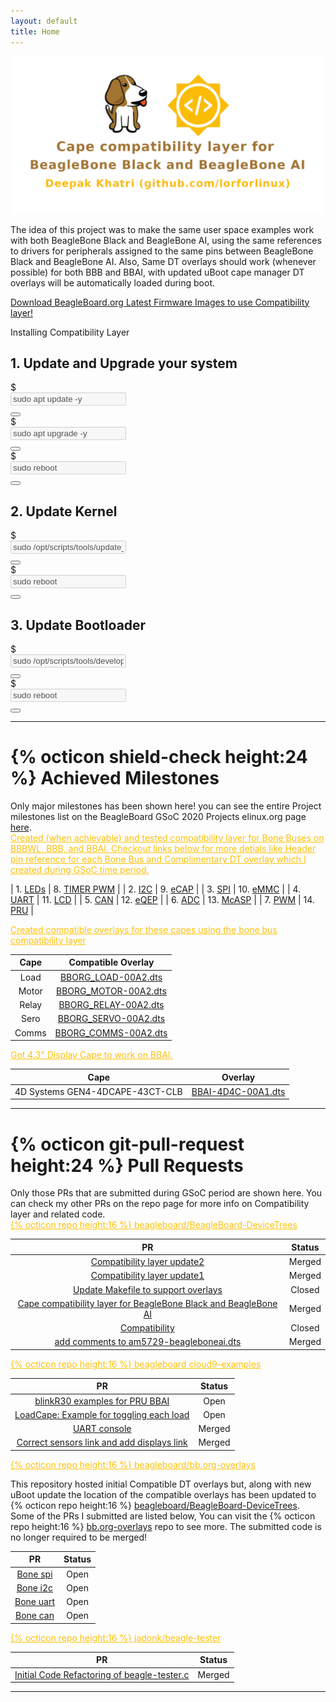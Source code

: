 ```yaml
---
layout: default
title: Home
---
```


<div class="text-center">
    <a href="https://elinux.org/BeagleBoard/GSoC/2020_Projects/Cape_Compatibility" target="_blank">
        <img src="public/projectBanner.png" class="border border-danger rounded img-fluid" alt="banner">
    </a>
</div>

<p class="text-center message border border-warning bg-dark text-warning">
    The idea of this project was to make the same user space examples work with both 
    BeagleBone Black and BeagleBone AI, using the same references to drivers for 
    peripherals assigned to the same pins between BeagleBone Black and BeagleBone AI.
    Also, Same DT overlays should work (whenever possible) for both BBB and BBAI, with 
    updated uBoot cape manager DT overlays will be automatically loaded during boot.
</p>

<a href="https://beagleboard.org/latest-images" 
    class="btn btn-warning btn-block text-dark" 
    role="button" aria-pressed="true" target="_blank">
    Download BeagleBoard.org Latest Firmware Images to use Compatibility layer! 
</a>


<div class="card">
  <div class="card-header bg-dark text-light text-center">
    Installing Compatibility Layer
  </div>
  <div class="card-body">
    <!-- Section A -->
    <h2 class="card-title">1. Update and Upgrade your system</h2>
    <!-- Step 1 -->
    <div class="input-group mb-3">
        <div class="input-group-prepend">
            <span class="input-group-text" id="inputGroup-sizing-sm">&#36;</span>
        </div>
        <input type="text" class="bg-light form-control" value="sudo apt update -y" id="A1" disabled>
        <div class="input-group-append">
            <button class="btn btn-outline-secondary copy" type="button" onclick="copy2Clipboard('A1')"><span class="fa fa-copy"></span></button>
        </div>
    </div>
    <!-- Step 2 -->
    <div class="input-group mb-3">
        <div class="input-group-prepend">
            <span class="input-group-text" id="inputGroup-sizing-sm">&#36;</span>
        </div>
        <input type="text" class="bg-light form-control" value="sudo apt upgrade -y" id="A2" disabled>
        <div class="input-group-append">
            <button class="btn btn-outline-secondary copy" type="button" onclick="copy2Clipboard('A2')"><span class="fa fa-copy"></span></button>
        </div>
    </div>
    <!-- Step 3 -->
    <div class="input-group mb-3">
        <div class="input-group-prepend">
            <span class="input-group-text" id="inputGroup-sizing-sm">&#36;</span>
        </div>
        <input type="text" class="bg-light form-control" value="sudo reboot" id="A3" disabled>
        <div class="input-group-append">
            <button class="btn btn-outline-secondary copy" type="button" onclick="copy2Clipboard('A3')"><span class="fa fa-copy"></span></button>
        </div>
    </div>
    <!-- Section B -->
    <h2 class="card-title">2. Update Kernel</h2>
    <!-- Step 1 -->
    <div class="input-group mb-3">
        <div class="input-group-prepend">
            <span class="input-group-text" id="inputGroup-sizing-sm">&#36;</span>
        </div>
        <input type="text" class="bg-light form-control" value="sudo /opt/scripts/tools/update_kernel.sh --lts-4_19" id="B1" disabled>
        <div class="input-group-append">
            <button class="btn btn-outline-secondary copy" type="button" onclick="copy2Clipboard('B1')"><span class="fa fa-copy"></span></button>
        </div>
    </div>
    <!-- Step 2 -->
    <div class="input-group mb-3">
        <div class="input-group-prepend">
            <span class="input-group-text" id="inputGroup-sizing-sm">&#36;</span>
        </div>
        <input type="text" class="bg-light form-control" value="sudo reboot" id="B2" disabled>
        <div class="input-group-append">
            <button class="btn btn-outline-secondary copy" type="button" onclick="copy2Clipboard('B2')"><span class="fa fa-copy"></span></button>
        </div>
    </div>
    <!-- Section C -->
    <h2 class="card-title">3. Update Bootloader</h2>
    <!-- Step 1 -->
    <div class="input-group mb-3">
        <div class="input-group-prepend">
            <span class="input-group-text" id="inputGroup-sizing-sm">&#36;</span>
        </div>
        <input type="text" class="bg-light form-control" value="sudo /opt/scripts/tools/developers/update_bootloader.sh" id="C1" disabled>
        <div class="input-group-append">
            <button class="btn btn-outline-secondary copy" type="button" onclick="copy2Clipboard('C1')"><span class="fa fa-copy"></span></button>
        </div>
    </div>
    <!-- Step 2 -->
    <div class="input-group mb-3">
        <div class="input-group-prepend">
            <span class="input-group-text" id="inputGroup-sizing-sm">&#36;</span>
        </div>
        <input type="text" class="bg-light form-control" value="sudo reboot" id="C2" disabled>
        <div class="input-group-append">
            <button class="btn btn-outline-secondary copy" type="button" onclick="copy2Clipboard('C2')"><span class="fa fa-copy"></span></button>
        </div>
    </div>
  </div>
</div>

---

# {% octicon shield-check height:24 %} Achieved Milestones

<div class="message">
    Only major milestones has been shown here! you can see the entire Project milestones list 
    on the BeagleBoard GSoC 2020 Projects elinux.org page <a href="https://elinux.org/BeagleBoard/GSoC/2020_Projects#Milestones">here</a>.
</div>

<div class="text-center text-dark border border-warning bg-dark">
    <a href="https://elinux.org/Beagleboard:BeagleBone_cape_interface_spec" style="color:#ffc107; fill:#ffc107">
        Created (when achievable) and tested compatibility layer for Bone Buses on BBBWL, BBB, and BBAI. Checkout links below for more detials like Header pin reference for each Bone Bus and Complimentary DT overlay which I created during GSoC time period.
    </a>
</div>

| 1. [LEDs](https://elinux.org/Beagleboard:BeagleBone_cape_interface_spec#LEDs) | 8. [TIMER PWM](https://elinux.org/Beagleboard:BeagleBone_cape_interface_spec#TIMER_PWM) |
| 2. [I2C](https://elinux.org/Beagleboard:BeagleBone_cape_interface_spec#I2C) | 9. [eCAP](https://elinux.org/Beagleboard:BeagleBone_cape_interface_spec#eCAP) |
| 3. [SPI](https://elinux.org/Beagleboard:BeagleBone_cape_interface_spec#SPI) | 10. [eMMC](https://elinux.org/Beagleboard:BeagleBone_cape_interface_spec#eMMC) |
| 4. [UART](https://elinux.org/Beagleboard:BeagleBone_cape_interface_spec#UART) | 11. [LCD](https://elinux.org/Beagleboard:BeagleBone_cape_interface_spec#LCD) |
| 5. [CAN](https://elinux.org/Beagleboard:BeagleBone_cape_interface_spec#CAN) | 12. [eQEP](https://elinux.org/Beagleboard:BeagleBone_cape_interface_spec#eQEP) |
| 6. [ADC](https://elinux.org/Beagleboard:BeagleBone_cape_interface_spec#ADC) | 13. [McASP](https://elinux.org/Beagleboard:BeagleBone_cape_interface_spec#McASP) |
| 7. [PWM](https://elinux.org/Beagleboard:BeagleBone_cape_interface_spec#PWM) | 14. [PRU](https://elinux.org/Beagleboard:BeagleBone_cape_interface_spec#PRU) |

<div class="text-center text-dark border border-warning bg-dark">
    <a href="https://github.com/lorforlinux/BeagleBoard-DeviceTrees/blob/compatibility_Update3/src/arm/overlays/" style="color:#ffc107; fill:#ffc107">
        Created compatible overlays for these capes using the bone bus compatibility layer
    </a>
</div>

| Cape | Compatible Overlay |
| :-----: | :-----: |
| Load | [BBORG_LOAD-00A2.dts](https://github.com/beagleboard/BeagleBoard-DeviceTrees/blob/v4.19.x-ti-overlays/src/arm/overlays/BBORG_LOAD-00A2.dts) |
| Motor | [BBORG_MOTOR-00A2.dts](https://github.com/beagleboard/BeagleBoard-DeviceTrees/blob/v4.19.x-ti-overlays/src/arm/overlays/BBORG_MOTOR-00A2.dts) |
| Relay | [BBORG_RELAY-00A2.dts](https://github.com/beagleboard/BeagleBoard-DeviceTrees/blob/v4.19.x-ti-overlays/src/arm/overlays/BBORG_RELAY-00A2.dts) |
| Sero | [BBORG_SERVO-00A2.dts](https://github.com/beagleboard/BeagleBoard-DeviceTrees/blob/v4.19.x-ti-overlays/src/arm/overlays/BBORG_SERVO-00A2.dts) |
| Comms | [BBORG_COMMS-00A2.dts](https://github.com/beagleboard/BeagleBoard-DeviceTrees/blob/v4.19.x-ti-overlays/src/arm/overlays/BBORG_COMMS-00A2.dts) |

<div class="text-center text-dark border border-warning bg-dark">
    <a href="https://github.com/lorforlinux/BeagleBoard-DeviceTrees/blob/compatibility_Update3/src/arm/overlays/" style="color:#ffc107; fill:#ffc107">
        Got 4.3" Display Cape to work on BBAI.
    </a>
</div>

| Cape | Overlay |
| :-----: | :-----: |
| 4D Systems GEN4-4DCAPE-43CT-CLB | [BBAI-4D4C-00A1.dts](https://github.com/lorforlinux/BeagleBoard-DeviceTrees/blob/compatibility_Update3/src/arm/overlays/BBAI-4D4C-00A1.dts) |

<!-- - Refactored code in [Beagle Tester](https://github.com/jadonk/beagle-tester) repository.
- Created new userspace examples in [cloud9-examples](https://github.com/beagleboard/cloud9-examples) repo.
- Finalized [cape interface spec](https://elinux.org/Beagleboard:BeagleBone_cape_interface_spec) page. -->

---

# {% octicon git-pull-request height:24 %} Pull Requests

<div class="message">
Only those PRs that are submitted during GSoC period are shown here. You can check my other PRs on the repo page for more info on Compatibility layer and related code.
</div>

<!-- BeagleBoard-DeviceTrees -->
<div class="text-center text-dark border border-warning bg-dark">
    <a href="https://github.com/beagleboard/BeagleBoard-DeviceTrees" style="color:#ffc107; fill:#ffc107">
        {% octicon repo height:16 %} beagleboard/BeagleBoard-DeviceTrees
    </a>
</div>

| PR     | Status |
| :---------: | :--: |
|[Compatibility layer update2](https://github.com/beagleboard/BeagleBoard-DeviceTrees/pull/21)| Merged |
|[Compatibility layer update1](https://github.com/beagleboard/BeagleBoard-DeviceTrees/pull/20)| Merged |
|[Update Makefile to support overlays](https://github.com/beagleboard/BeagleBoard-DeviceTrees/pull/19)| Closed |
|[Cape compatibility layer for BeagleBone Black and BeagleBone AI](https://github.com/beagleboard/BeagleBoard-DeviceTrees/pull/18)| Merged |
|[Compatibility](https://github.com/beagleboard/BeagleBoard-DeviceTrees/pull/17)| Closed|
|[add comments to am5729-beagleboneai.dts](https://github.com/beagleboard/BeagleBoard-DeviceTrees/pull/15)| Merged |

<!-- cloud9-examples -->
<div class="text-center text-dark border bg-dark">
    <a href="https://github.com/beagleboard/cloud9-examples" style="color:#ffc107; fill:#ffc107">
        {% octicon repo height:16 %}  beagleboard cloud9-examples
    </a>
</div>

| PR     | Status |
| :---------: | :--: |
|[blinkR30 examples for PRU BBAI](https://github.com/beagleboard/cloud9-examples/pull/45)| Open |
|[LoadCape: Example for toggling each load](https://github.com/beagleboard/cloud9-examples/pull/43)| Open |
|[UART console](https://github.com/beagleboard/cloud9-examples/pull/46)| Merged |
|[Correct sensors link and add displays link](https://github.com/beagleboard/cloud9-examples/pull/37)| Merged |

<!-- bb.org-overlays -->
<div class="text-center text-dark border border-warning bg-dark">
    <a href="https://github.com/beagleboard/bb.org-overlays" style="color:#ffc107; fill:#ffc107">
        {% octicon repo height:16 %} beagleboard/bb.org-overlays
    </a>
</div>


This repository hosted initial Compatible DT overlays but, along with new uBoot update the location of the compatible overlays has been updated to {% octicon repo height:16 %} [beagleboard/BeagleBoard-DeviceTrees](https://github.com/beagleboard/BeagleBoard-DeviceTrees). Some of the PRs I submitted are listed below, You can visit the {% octicon repo height:16 %} [bb.org-overlays](https://github.com/beagleboard/bb.org-overlays) repo to see more. The submitted code is no longer required to be merged!


| PR     | Status |
| :---------: | :--: |
|[Bone spi](https://github.com/beagleboard/bb.org-overlays/pull/183)| Open |
|[Bone i2c](https://github.com/beagleboard/bb.org-overlays/pull/182)| Open |
|[Bone uart](https://github.com/beagleboard/bb.org-overlays/pull/180)| Open |
|[Bone can](https://github.com/beagleboard/bb.org-overlays/pull/189)| Open |

<!-- BeagleBoard-DeviceTrees -->
<div class="text-center text-dark border border-warning bg-dark">
    <a href="https://github.com/jadonk/beagle-tester" style="color:#ffc107; fill:#ffc107">
        {% octicon repo height:16 %}  jadonk/beagle-tester 
    </a>
</div>

| PR     | Status |
| :---------: | :--: |
|[Initial Code Refactoring of beagle-tester.c](https://github.com/jadonk/beagle-tester/pull/23)| Merged |

<!-- {% octicon issue-closed height:24 %}
{% octicon issue-opened height:24 %}
{% octicon git-merge height:24 %} -->

---





